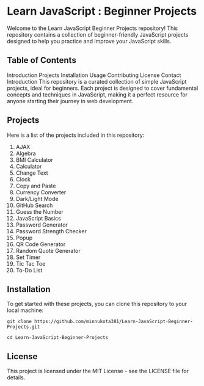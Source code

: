 # Learn JavaScript : Beginner Projects

Welcome to the Learn JavaScript Beginner Projects repository! This repository contains a collection of beginner-friendly JavaScript projects designed to help you practice and improve your JavaScript skills.

## Table of Contents

Introduction
Projects
Installation
Usage
Contributing
License
Contact
Introduction
This repository is a curated collection of simple JavaScript projects, ideal for beginners. Each project is designed to cover fundamental concepts and techniques in JavaScript, making it a perfect resource for anyone starting their journey in web development.

## Projects

Here is a list of the projects included in this repository:

1. AJAX
2. Algebra
3. BMI Calculator
4. Calculator
5. Change Text
6. Clock
7. Copy and Paste
8. Currency Converter
9. Dark/Light Mode
10. GitHub Search
11. Guess the Number
12. JavaScript Basics
13. Password Generator
14. Password Strength Checker
15. Popup
16. QR Code Generator
17. Random Quote Generator
18. Set Timer
19. Tic Tac Toe
20. To-Do List

## Installation

To get started with these projects, you can clone this repository to your local machine:
```
git clone https://github.com/minnukota381/Learn-JavaScript-Beginner-Projects.git
```
```
cd Learn-JavaScript-Beginner-Projects
```

## License

This project is licensed under the MIT License - see the LICENSE file for details.
